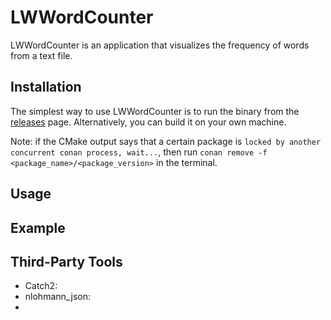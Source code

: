 # LWWordCounter

LWWordCounter is an application that visualizes the frequency of words from a text file.

## Installation

The simplest way to use LWWordCounter is to run the binary from the [releases]() page.
Alternatively, you can build it on your own machine.

Note: if the CMake output says that a certain package is `locked by another concurrent conan
process, wait...`, then run `conan remove -f <package_name>/<package_version>` in the terminal.

## Usage

## Example

## Third-Party Tools

- Catch2: 
- nlohmann_json: 
- 
